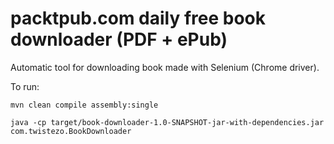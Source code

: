 # packtpub.com daily free book downloader (PDF + ePub)

Automatic tool for downloading book made with Selenium (Chrome driver).

To run:

`mvn clean compile assembly:single`

`java -cp target/book-downloader-1.0-SNAPSHOT-jar-with-dependencies.jar com.twistezo.BookDownloader`